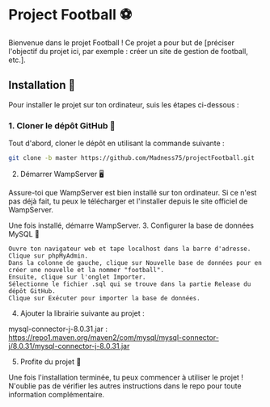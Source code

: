 # Project Football ⚽️

Bienvenue dans le projet Football ! Ce projet a pour but de [préciser l'objectif du projet ici, par exemple : créer un site de gestion de football, etc.].

## Installation 🔧

Pour installer le projet sur ton ordinateur, suis les étapes ci-dessous :

### 1. Cloner le dépôt GitHub 📂

Tout d'abord, cloner le dépôt en utilisant la commande suivante :

```bash
git clone -b master https://github.com/Madness75/projectFootball.git

```
2. Démarrer WampServer 🖥️

Assure-toi que WampServer est bien installé sur ton ordinateur. Si ce n'est pas déjà fait, tu peux le télécharger et l'installer depuis le site officiel de WampServer.

Une fois installé, démarre WampServer.
3. Configurer la base de données MySQL 💾

    Ouvre ton navigateur web et tape localhost dans la barre d'adresse.
    Clique sur phpMyAdmin.
    Dans la colonne de gauche, clique sur Nouvelle base de données pour en créer une nouvelle et la nommer "football".
    Ensuite, clique sur l'onglet Importer.
    Sélectionne le fichier .sql qui se trouve dans la partie Release du dépôt GitHub.
    Clique sur Exécuter pour importer la base de données.

4. Ajouter la librairie suivante au projet : 

mysql-connector-j-8.0.31.jar : https://repo1.maven.org/maven2/com/mysql/mysql-connector-j/8.0.31/mysql-connector-j-8.0.31.jar

5. Profite du projet 🎉

Une fois l'installation terminée, tu peux commencer à utiliser le projet ! N'oublie pas de vérifier les autres instructions dans le repo pour toute information complémentaire.

